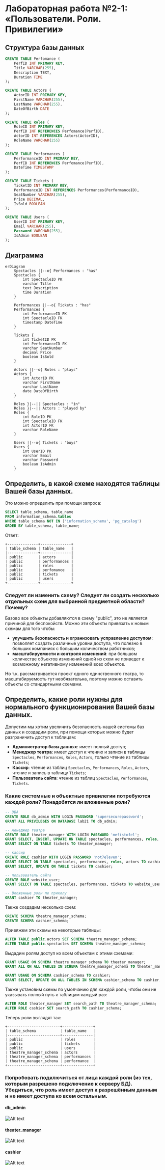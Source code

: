 # Лабораторная работа №2-1: «Пользователи. Роли. Привилегии»

## Структура базы данных
```SQL
CREATE TABLE Perfomance (
    PerfID INT PRIMARY KEY,
    Title VARCHAR(255),
    Description TEXT,
    Duration TIME
);

CREATE TABLE Actors (
    ActorID INT PRIMARY KEY,
    FirstName VARCHAR(255),
    LastName VARCHAR(255),
    DateOfBirth DATE
);

CREATE TABLE Roles (
    RoleID INT PRIMARY KEY,
    PerfID INT REFERENCES Perfomance(PerfID),
    ActorID INT REFERENCES Actors(ActorID),
    RoleName VARCHAR(255)
);

CREATE TABLE Performances (
    PerformanceID INT PRIMARY KEY,
    PerfID INT REFERENCES Perfomance(PerfID),
    DateTime TIMESTAMP
);

CREATE TABLE Tickets (
    TicketID INT PRIMARY KEY,
    PerformanceID INT REFERENCES Performances(PerformanceID),
    SeatNumber VARCHAR(255),
    Price DECIMAL,
    IsSold BOOLEAN
);

CREATE TABLE Users (
    UserID INT PRIMARY KEY,
    Email VARCHAR(255),
    Password VARCHAR(255),
    IsAdmin BOOLEAN
);

```

## Диаграмма
```mermaid
erDiagram 
    Spectacles ||--o{ Performances : "has"
    Spectacles {
        int SpectacleID PK
        varchar Title
        text Description
        time Duration
    }

    Performances ||--o{ Tickets : "has"
    Performances {
        int PerformanceID PK
        int SpectacleID FK
        timestamp DateTime
    }

    Tickets {
        int TicketID PK
        int PerformanceID FK
        varchar SeatNumber
        decimal Price
        boolean IsSold
    }

    Actors ||--o{ Roles : "plays"
    Actors {
        int ActorID PK
        varchar FirstName
        varchar LastName
        date DateOfBirth
    }

    Roles }|--|| Spectacles : "in"
    Roles }|--|| Actors : "played by"
    Roles {
        int RoleID PK
        int SpectacleID FK
        int ActorID FK
        varchar RoleName
    }

    Users ||--o{ Tickets : "buys"
    Users {
        int UserID PK
        varchar Email
        varchar Password
        boolean IsAdmin
    }
```

## Определить, в какой схеме находятся таблицы Вашей базы данных. 
Это можно определить при помощи запроса:
```SQL
SELECT table_schema, table_name
FROM information_schema.tables
WHERE table_schema NOT IN ('information_schema', 'pg_catalog')
ORDER BY table_schema, table_name;
```
Ответ:
```
+--------------+--------------+
| table_schema | table_name   |
|--------------+--------------|
| public       | actors       |
| public       | performances |
| public       | roles        |
| public       | perfomance   |
| public       | tickets      |
| public       | users        |
+--------------+--------------+
```
###  Следует ли изменить схему? Следует ли создать несколько отдельных схем для выбранной предметной области? Почему?

Базово все объекты добавляются в схему "public", это не является причиной для беспокойств. Можно эти объекты привязать к новым схемам для того чтобы:
 - **улучшить безопасность и огранизовать усправление доступом**: позволяет создать различные уровни доступа, что полезно в больших компаниях с большим количеством работников;
 - **масштабируемости и контроля изменений**: при большом количестве объектов изменений одной из схем не приведет к возможному негативному изменений всех объектов.

Но т.к. рассматривается проект одного единственного театра, то масштабируемость тут необязательна, поэтому можно оставить объекты со стандартными схемами.

## Определить, какие роли нужны для нормального функционирования Вашей базы данных.

Допустим мы хотим увеличить безопасность нашей системы баз данных и создадим роли, при помощи которых можно будет разграничить доступ к таблицам:
- **Администратор базы данных**: имеет полный доступ;
- **Менеджер театра**: имеет доступ к чтению и записи в таблицы `Spectacles`, `Performances`, `Roles`, `Actors`, только чтение из таблицы `Tickets`;
- **Кассир**: чтение из таблиц `Spectacles`, `Performances`, `Roles`, `Actors`, чтение и запись в таблицу `Tickets`;
- **Пользователь сайта**: чтение из таблиц `Spectacles`, `Performances`, `Tickets`.

###  Какие системные и объектные привилегии потребуются каждой роли? Понадобятся ли вложенные роли?

```SQL
-- DBA
CREATE ROLE db_admin WITH LOGIN PASSWORD 'supersecurepassword';
GRANT ALL PRIVILEGES ON DATABASE lab21 TO db_admin;

-- менеджер театра
CREATE ROLE theater_manager WITH LOGIN PASSWORD 'mefistofel';
GRANT SELECT, INSERT, UPDATE ON TABLE spectacles, performances, roles, actors TO theater_manager;
GRANT SELECT ON TABLE tickets TO theater_manager;

-- кассир
CREATE ROLE cashier WITH LOGIN PASSWORD 'not7eleven';
GRANT SELECT ON TABLE spectacles, performances, roles, actors TO cashier;
GRANT SELECT, UPDATE ON TABLE tickets TO cashier;

-- пользователь сайта
CREATE ROLE website_user;
GRANT SELECT ON TABLE spectacles, performances, tickets TO website_user;

-- Вложенные роли по приколу
GRANT cashier TO theater_manager;
```

Также создадим несколько схем:
```SQL
CREATE SCHEMA theatre_manager_schema;
CREATE SCHEMA cashier_schema;
```

Привяжем эти схемы на некоторые таблицы:
```SQL
ALTER TABLE public.actors SET SCHEMA theatre_manager_schema;
ALTER TABLE public.spectacles SET SCHEMA theatre_manager_schema;
```

Выдадим ролям доступ ко всем объектам с этими схемами:
```SQL
GRANT USAGE ON SCHEMA theatre_manager_schema TO theater_manager;
GRANT ALL ON ALL TABLES IN SCHEMA theatre_manager_schema TO theater_manager;

GRANT USAGE ON SCHEMA cashier_schema TO cashier;
GRANT SELECT, UPDATE ON ALL TABLES IN SCHEMA cashier_schema TO cashier;
```

Также установим схемы по умолчанию для каждой роли, чтобы они не указывать полный путь к таблицам каждый раз:
```SQL
ALTER ROLE theater_manager SET search_path TO theatre_manager_schema;
ALTER ROLE cashier SET search_path TO cashier_schema;
```


Теперь роли выглядят так:
```
+------------------------+--------------+
| table_schema           | table_name   |
|------------------------+--------------|
| public                 | roles        |
| public                 | tickets      |
| public                 | users        |
| theatre_manager_schema | actors       |
| theatre_manager_schema | performances |
| theatre_manager_schema | performance  |
+------------------------+--------------+
```

### Попробовать подключиться от лица каждой роли (из тех, которым разрешено подключение к серверу БД). Убедиться, что роль имеет доступ к разрешённым данным и не имеет доступа ко всем остальным.

#### db_admin
![Alt text](images/dba.png)

#### theater_manager
![Alt text](images/theatre_manager.png)

#### cashier
![Alt text](images/cashier.png)
